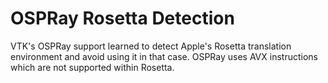 # OSPRay Rosetta Detection

VTK's OSPRay support learned to detect Apple's Rosetta translation environment
and avoid using it in that case. OSPRay uses AVX instructions which are not
supported within Rosetta.
